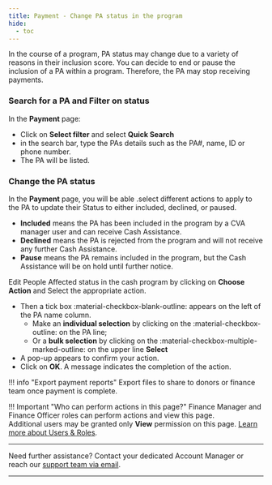 ```yaml
---
title: Payment - Change PA status in the program
hide:
  - toc
---
```


In the course of a program, PA status may change due to a variety of reasons in their inclusion score. You can decide to end or pause the inclusion of a PA within a program. Therefore, the PA may stop receiving payments.

### Search for a PA and Filter on status

In the **Payment** page:

- Click on **Select filter** and select **Quick Search**
- in the search bar, type the PAs details such as the PA#, name, ID or phone number.
- The PA will be listed.

### Change the PA status

In the **Payment** page, you will be able .select different actions to apply to the PA to update their Status to either included, declined, or paused.

- **Included** means the PA has been included in the program by a CVA manager user and can receive Cash Assistance.
- **Declined** means the PA is rejected from the program and will not receive any further Cash Assistance.
- **Pause** means the PA remains included in the program, but the Cash Assistance will be on hold until further notice.


Edit People Affected status in the cash program by clicking on **Choose Action** and Select the appropriate action.

- Then a tick box :material-checkbox-blank-outline: appears on the left of the PA name column.
  - Make an **individual selection** by clicking on the :material-checkbox-outline: on the PA line;
  - Or a **bulk selection** by clicking on the :material-checkbox-multiple-marked-outline: on the upper line **Select**
- A pop-up appears to confirm your action.
- Click on **OK**. A message indicates the completion of the action.


!!! info "Export payment reports"
    Export files to share to donors or finance team once payment is complete.

!!! Important "Who can perform actions in this page?"
    Finance Manager and Finance Officer roles can perform actions and view this page.  
    Additional users may be granted only **View** permission on this page. [Learn more about Users & Roles](../users/users-roles-page.md).

___
Need further assistance? Contact your dedicated Account Manager or reach our [support team via email](mailto:support@121.global).
___
